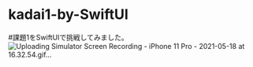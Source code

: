 # kadai1-by-SwiftUI
#課題1をSwiftUIで挑戦してみました。
![Uploading Simulator Screen Recording - iPhone 11 Pro - 2021-05-18 at 16.32.54.gif…]()
